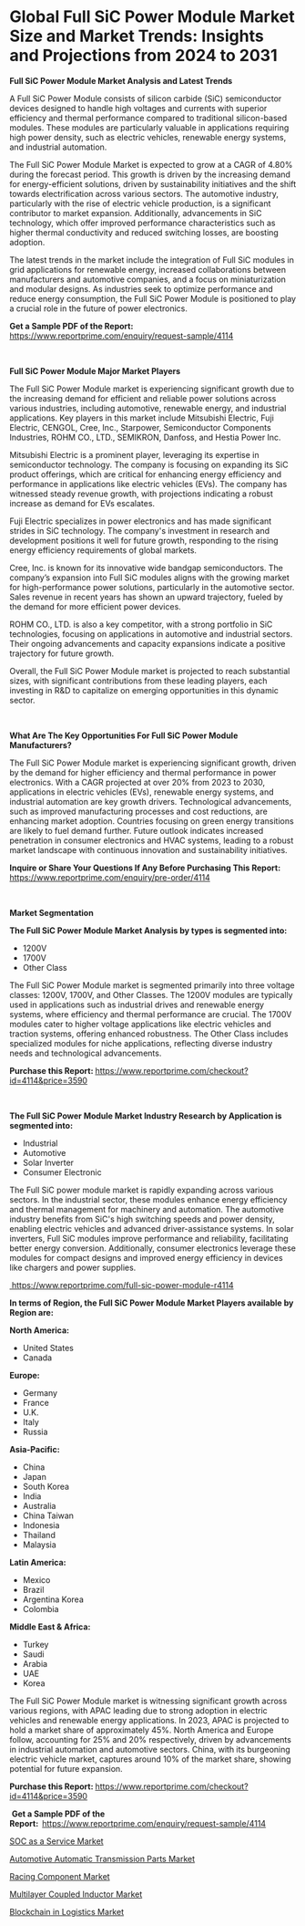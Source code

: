 <p><h1>Global Full SiC Power Module Market Size and Market Trends: Insights and Projections from 2024 to 2031</h1></p><p><strong>Full SiC Power Module Market Analysis and Latest Trends</strong></p>
<p><p>A Full SiC Power Module consists of silicon carbide (SiC) semiconductor devices designed to handle high voltages and currents with superior efficiency and thermal performance compared to traditional silicon-based modules. These modules are particularly valuable in applications requiring high power density, such as electric vehicles, renewable energy systems, and industrial automation.</p><p>The Full SiC Power Module Market is expected to grow at a CAGR of 4.80% during the forecast period. This growth is driven by the increasing demand for energy-efficient solutions, driven by sustainability initiatives and the shift towards electrification across various sectors. The automotive industry, particularly with the rise of electric vehicle production, is a significant contributor to market expansion. Additionally, advancements in SiC technology, which offer improved performance characteristics such as higher thermal conductivity and reduced switching losses, are boosting adoption.</p><p>The latest trends in the market include the integration of Full SiC modules in grid applications for renewable energy, increased collaborations between manufacturers and automotive companies, and a focus on miniaturization and modular designs. As industries seek to optimize performance and reduce energy consumption, the Full SiC Power Module is positioned to play a crucial role in the future of power electronics.</p></p>
<p><strong>Get a Sample PDF of the Report:&nbsp;</strong> <a href="https://www.reportprime.com/enquiry/request-sample/4114">https://www.reportprime.com/enquiry/request-sample/4114</a></p>
<p>&nbsp;</p>
<p><strong>Full SiC Power Module Major Market Players</strong></p>
<p><p>The Full SiC Power Module market is experiencing significant growth due to the increasing demand for efficient and reliable power solutions across various industries, including automotive, renewable energy, and industrial applications. Key players in this market include Mitsubishi Electric, Fuji Electric, CENGOL, Cree, Inc., Starpower, Semiconductor Components Industries, ROHM CO., LTD., SEMIKRON, Danfoss, and Hestia Power Inc.</p><p>Mitsubishi Electric is a prominent player, leveraging its expertise in semiconductor technology. The company is focusing on expanding its SiC product offerings, which are critical for enhancing energy efficiency and performance in applications like electric vehicles (EVs). The company has witnessed steady revenue growth, with projections indicating a robust increase as demand for EVs escalates.</p><p>Fuji Electric specializes in power electronics and has made significant strides in SiC technology. The company's investment in research and development positions it well for future growth, responding to the rising energy efficiency requirements of global markets.</p><p>Cree, Inc. is known for its innovative wide bandgap semiconductors. The company’s expansion into Full SiC modules aligns with the growing market for high-performance power solutions, particularly in the automotive sector. Sales revenue in recent years has shown an upward trajectory, fueled by the demand for more efficient power devices.</p><p>ROHM CO., LTD. is also a key competitor, with a strong portfolio in SiC technologies, focusing on applications in automotive and industrial sectors. Their ongoing advancements and capacity expansions indicate a positive trajectory for future growth.</p><p>Overall, the Full SiC Power Module market is projected to reach substantial sizes, with significant contributions from these leading players, each investing in R&D to capitalize on emerging opportunities in this dynamic sector.</p></p>
<p>&nbsp;</p>
<p><strong>What Are The Key Opportunities For Full SiC Power Module Manufacturers?</strong></p>
<p><p>The Full SiC Power Module market is experiencing significant growth, driven by the demand for higher efficiency and thermal performance in power electronics. With a CAGR projected at over 20% from 2023 to 2030, applications in electric vehicles (EVs), renewable energy systems, and industrial automation are key growth drivers. Technological advancements, such as improved manufacturing processes and cost reductions, are enhancing market adoption. Countries focusing on green energy transitions are likely to fuel demand further. Future outlook indicates increased penetration in consumer electronics and HVAC systems, leading to a robust market landscape with continuous innovation and sustainability initiatives.</p></p>
<p><strong>Inquire or Share Your Questions If Any Before Purchasing This Report:</strong> <a href="https://www.reportprime.com/enquiry/pre-order/4114">https://www.reportprime.com/enquiry/pre-order/4114</a></p>
<p>&nbsp;</p>
<p><strong>Market Segmentation</strong></p>
<p><strong>The Full SiC Power Module Market Analysis by types is segmented into:</strong></p>
<p><ul><li>1200V</li><li>1700V</li><li>Other Class</li></ul></p>
<p><p>The Full SiC Power Module market is segmented primarily into three voltage classes: 1200V, 1700V, and Other Classes. The 1200V modules are typically used in applications such as industrial drives and renewable energy systems, where efficiency and thermal performance are crucial. The 1700V modules cater to higher voltage applications like electric vehicles and traction systems, offering enhanced robustness. The Other Class includes specialized modules for niche applications, reflecting diverse industry needs and technological advancements.</p></p>
<p><strong>Purchase this Report:&nbsp;</strong><a href="https://www.reportprime.com/checkout?id=4114&price=3590">https://www.reportprime.com/checkout?id=4114&price=3590</a></p>
<p>&nbsp;</p>
<p><strong>The Full SiC Power Module Market Industry Research by Application is segmented into:</strong></p>
<p><ul><li>Industrial</li><li>Automotive</li><li>Solar Inverter</li><li>Consumer Electronic</li></ul></p>
<p><p>The Full SiC power module market is rapidly expanding across various sectors. In the industrial sector, these modules enhance energy efficiency and thermal management for machinery and automation. The automotive industry benefits from SiC's high switching speeds and power density, enabling electric vehicles and advanced driver-assistance systems. In solar inverters, Full SiC modules improve performance and reliability, facilitating better energy conversion. Additionally, consumer electronics leverage these modules for compact designs and improved energy efficiency in devices like chargers and power supplies.</p></p>
<p><a href="https://www.reportprime.com/full-sic-power-module-r4114">&nbsp;https://www.reportprime.com/full-sic-power-module-r4114</a></p>
<p><strong>In terms of Region, the Full SiC Power Module Market Players available by Region are:</strong></p>
<p>
    <p> <strong> North America: </strong>
        <ul>
            <li>United States</li>
            <li>Canada</li>
        </ul>
        </p> 
    <p> <strong> Europe: </strong>
        <ul>
            <li>Germany</li>
            <li>France</li>
            <li>U.K.</li>
            <li>Italy</li>
            <li>Russia</li>
        </ul>
        </p> 
    <p> <strong> Asia-Pacific: </strong>
        <ul>
            <li>China</li>
            <li>Japan</li>
            <li>South Korea</li>
            <li>India</li>
            <li>Australia</li>
            <li>China Taiwan</li>
            <li>Indonesia</li>
            <li>Thailand</li>
            <li>Malaysia</li>
        </ul>
        </p> 
    <p> <strong> Latin America: </strong>
        <ul>
            <li>Mexico</li>
            <li>Brazil</li>
            <li>Argentina Korea</li>
            <li>Colombia</li>
        </ul>
        </p> 
    <p> <strong> Middle East & Africa: </strong>
        <ul>
            <li>Turkey</li>
            <li>Saudi</li>
            <li>Arabia</li>
            <li>UAE</li>
            <li>Korea</li>
        </ul>
    </p>
    </p>
<p><p>The Full SiC Power Module market is witnessing significant growth across various regions, with APAC leading due to strong adoption in electric vehicles and renewable energy applications. In 2023, APAC is projected to hold a market share of approximately 45%. North America and Europe follow, accounting for 25% and 20% respectively, driven by advancements in industrial automation and automotive sectors. China, with its burgeoning electric vehicle market, captures around 10% of the market share, showing potential for future expansion.</p></p>
<p><strong>Purchase this Report: </strong><a href="https://www.reportprime.com/checkout?id=4114&price=3590">https://www.reportprime.com/checkout?id=4114&price=3590</a></p>
<p>&nbsp;<strong>Get a Sample PDF of the Report:&nbsp;&nbsp;</strong><a href="https://www.reportprime.com/enquiry/request-sample/4114">https://www.reportprime.com/enquiry/request-sample/4114</a></p>
<p><strong></strong></p>
<p><p><a href="https://www.linkedin.com/pulse/strategic-market-insights-navigating-global-soc-service-landscape-ccnje?trackingId=jjMU%2FfhdRY6s6LPFA9YANA%3D%3D">SOC as a Service Market</a></p><p><a href="https://issuu.com/reportprime-2/docs/automotive-automatic-transmission-p_64562fad1201c2">Automotive Automatic Transmission Parts Market</a></p><p><a href="https://issuu.com/reportprime-2/docs/racing-component-market-size-2030.p_3fd54c713cf328">Racing Component Market</a></p><p><a href="https://github.com/irfadac/Market-Research-Report-List-4/blob/main/multilayer-coupled-inductor-market.md">Multilayer Coupled Inductor Market</a></p><p><a href="https://www.linkedin.com/pulse/global-blockchain-logistics-market-size-expected-experience-k1lpe?trackingId=3Og2ELVxTFqGpk273dJ1vA%3D%3D">Blockchain in Logistics Market</a></p></p>